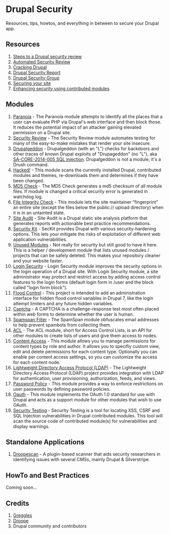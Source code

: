# Drupal Security
Resources, tips, howtos, and everything in between to secure your Drupal app.

Resources
---------
1. [Steps to a Drupal security review](http://crackingdrupal.com/node/71)
2. [Automated Security Review](http://crackingdrupal.com/node/70)
3. [Cracking Drupal](http://crackingdrupal.com/)
4. [Drupal Security Report](http://drupalsecurityreport.org/)
5. [Drupal Security Group](https://groups.drupal.org/security)
6. [Securing your site](https://www.drupal.org/security/secure-configuration)
7. [Enhancing security using contributed modules](https://www.drupal.org/node/382752)

Modules
-------
1. [Paranoia](https://www.drupal.org/project/paranoia) - The Paranoia module attempts to identify all the places that a user can evaluate PHP via Drupal's web interface and then block those. It reduces the potential impact of an attacker gaining elevated permission on a Drupal site.
2. [Security Review](https://www.drupal.org/project/security_review) - The Security Review module automates testing for many of the easy-to-make mistakes that render your site insecure.
3. [Drupalgeddon](https://www.drupal.org/project/drupalgeddon) - Drupalgeddon (with an "L") checks for backdoors and other traces of known Drupal exploits of "Drupageddon" (no "L"), aka [SA-CORE-2014-005 SQL injection](https://www.drupal.org/SA-CORE-2014-005). Drupalgeddon is not a module; it's a Drush command.
4. [Hacked!](https://www.drupal.org/project/hacked) - This module scans the currently installed Drupal, contributed modules and themes, re-downloads them and determines if they have been changed.
5. [MD5 Check](https://www.drupal.org/project/md5check) - The MD5 Check generates a md5 checksum of all module files. If module is changed a critical security error is generated in watchdog log.
6. [File Integrity Check](https://www.drupal.org/project/file_integrity) - This module lets the site maintainer “fingerprint” an entire site (except the files below the public:// upload directory) when it is in an untainted state.
7. [Site Audit](https://www.drupal.org/project/site_audit) - Site Audit is a Drupal static site analysis platform that generates reports with actionable best practice recommendations.
8. [Security Kit](https://www.drupal.org/project/seckit) - SecKit provides Drupal with various security-hardening options. This lets your mitigate the risks of exploitation of different web application vulnerabilities.
9. [Unused Modules](https://www.drupal.org/project/unused_modules) - Not really for security but still good to have it here. This is a helper / development module that lists unused modules / projects that can be safely deleted. This makes your repository cleaner and your website faster.
10. [Login Security](https://www.drupal.org/project/login_security) - Login Security module improves the security options in the login operation of a Drupal site. With Login Security module, a site administrator may protect and restrict access by adding access control features to the login forms (default login form in /user and the block called "login form block").
11. [Flood Control](https://www.drupal.org/project/flood_control) - This project is intended to add an administration interface for hidden flood control variables in Drupal 7, like the login attempt limiters and any future hidden variables.
12. [Captcha](https://www.drupal.org/project/captcha) - A CAPTCHA is a challenge-response test most often placed within web forms to determine whether the user is human.
13. [Spamspan Filter](https://www.drupal.org/project/spamspan) - The SpamSpan module obfuscates email addresses to help prevent spambots from collecting them.
14. [ACL](https://www.drupal.org/project/acl) - The ACL module, short for Access Control Lists, is an API for other modules to create lists of users and give them access to nodes.
15. [Content Access](https://www.drupal.org/project/content_access) - This module allows you to manage permissions for content types by role and author. It allows you to specifiy custom view, edit and delete permissions for each content type. Optionally you can enable per content access settings, so you can customize the access for each content node.
16. [Lightweight Directory Access Protocol (LDAP)](https://www.drupal.org/project/ldap) - The Lightweight Directory Access Protocol (LDAP) project provides integration with LDAP for authentication, user provisioning, authorization, feeds, and views.
17. [Password Policy](https://www.drupal.org/project/password_policy) - This module provides a way to enforce restrictions on user passwords by defining password policies.
18. [Oauth](https://www.drupal.org/project/oauth) - This module implements the OAuth 1.0 standard for use with Drupal and acts as a support module for other modules that wish to use OAuth.
19. [Security Testing](https://www.drupal.org/project/securitytesting) - Security Testing is a tool for locating XSS, CSRF and SQL Injection vulnerabilities in Drupal contributed modules. This tool will scan the source code of contributed module(s) for vulnerabilities and display warnings.

Standalone Applications
-----------------------
1. [Droopescan](https://github.com/droope/droopescan) - A plugin-based scanner that aids security researchers in identifying issues with several CMSs, mainly Drupal & Silverstripe.

HowTo and Best Practices
------------------------
Coming soon...

Credits
-------
1. [Greggles](https://www.drupal.org/u/greggles)
2. [Droope](https://github.com/droope)
3. Drupal community and contributors

